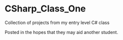 # CSharp_Class_One
Collection of projects from my entry level C# class

Posted in the hopes that they may aid another student.
